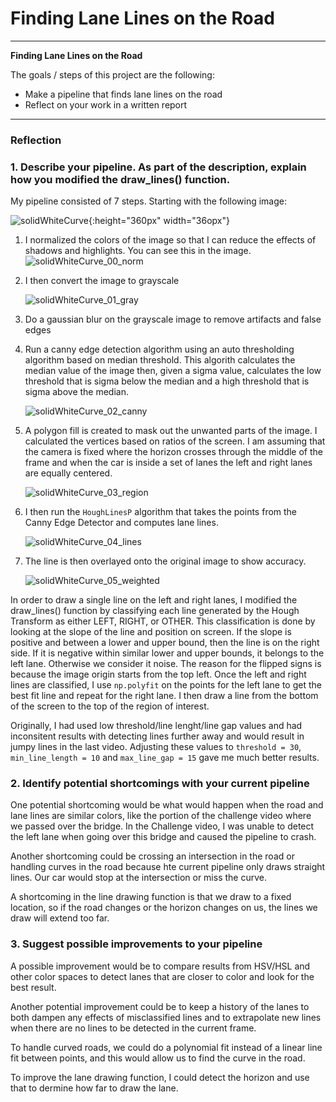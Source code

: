 # **Finding Lane Lines on the Road** 

---

**Finding Lane Lines on the Road**

The goals / steps of this project are the following:
* Make a pipeline that finds lane lines on the road
* Reflect on your work in a written report


[//]: # "Image References"

[image1]: (./test_images_output_LaneFindingPipeline/solidWhiteCurve_01_gray.jpg) "Grayscale"
---

### Reflection

### 1. Describe your pipeline. As part of the description, explain how you modified the draw_lines() function.

My pipeline consisted of 7 steps. Starting with the following image:

![solidWhiteCurve](/Users/brizo/Documents/workspace/car-nd/CarND-LaneLines-P1/test_images/solidWhiteCurve.jpg){:height="360px" width="36opx"}



1. I normalized the colors of the image so that I can reduce the effects of shadows and highlights.  You can see this in the image.![solidWhiteCurve_00_norm](/Users/brizo/Documents/workspace/car-nd/CarND-LaneLines-P1/test_images_output/LaneFindingPipeline/solidWhiteCurve_00_norm.jpg)

2. I then convert the image to grayscale

   ![solidWhiteCurve_01_gray](/Users/brizo/Documents/workspace/car-nd/CarND-LaneLines-P1/test_images_output/LaneFindingPipeline/solidWhiteCurve_01_gray.jpg)

3. Do a gaussian blur on the grayscale image to remove artifacts and false edges

4. Run a canny edge detection algorithm using an auto thresholding algorithm based on median threshold.  This algorith calculates the median value of the image then, given a sigma value, calculates the low threshold that is sigma below the median and a high threshold that is sigma above the median.

   ![solidWhiteCurve_02_canny](/Users/brizo/Documents/workspace/car-nd/CarND-LaneLines-P1/test_images_output/LaneFindingPipeline/solidWhiteCurve_02_canny.jpg)

5. A polygon fill is created to mask out the unwanted parts of the image.  I calculated the vertices based on ratios of the screen.  I am assuming that the camera is fixed where the horizon crosses through the middle of the frame and when the car is inside a set of lanes the left and right lanes are equally centered.  

   ![solidWhiteCurve_03_region](/Users/brizo/Documents/workspace/car-nd/CarND-LaneLines-P1/test_images_output/LaneFindingPipeline/solidWhiteCurve_03_region.jpg)

6. I then run the `HoughLinesP` algorithm that takes the points from the Canny Edge Detector and computes lane lines.

   ![solidWhiteCurve_04_lines](/Users/brizo/Documents/workspace/car-nd/CarND-LaneLines-P1/test_images_output/LaneFindingFullLine/solidWhiteCurve_04_lines.jpg)

7. The line is then overlayed onto the original image to show accuracy.

   ![solidWhiteCurve_05_weighted](/Users/brizo/Documents/workspace/car-nd/CarND-LaneLines-P1/test_images_output/LaneFindingFullLine/solidWhiteCurve_05_weighted.jpg)



In order to draw a single line on the left and right lanes, I modified the draw_lines() function by classifying  each line generated by the Hough Transform as either LEFT, RIGHT, or OTHER. This classification is done by looking at the slope of the line and position on screen.  If the slope is positive and between a lower and upper bound, then the line is on the right side.  If it is negative within similar lower and upper bounds, it belongs to the left lane.  Otherwise we consider it noise.  The reason for the flipped signs is because the image origin starts from the top left.  Once the left and right lines are classified, I use `np.polyfit` on the points for the left lane to get the best fit line and repeat for the right lane.  I then draw a line from the bottom of the screen to the top of the region of interest. 

Originally, I had used low threshold/line lenght/line gap values and had inconsitent results with detecting lines further away and would result in jumpy lines in the last video. Adjusting these values to `threshold = 30`, `min_line_length = 10` and `max_line_gap = 15` gave me much better results. 




### 2. Identify potential shortcomings with your current pipeline


One potential shortcoming would be what would happen when the road and lane lines are similar colors, like the portion of the challenge video where we passed over the bridge.  In the Challenge video, I was unable to detect the left lane when going over this bridge and caused the pipeline to crash.  

Another shortcoming could be crossing an intersection in the road or handling curves in the road because hte current pipeline only draws straight lines.  Our car would stop at the intersection or miss the curve.

A shortcoming in the line drawing function is that we draw to a fixed location, so if the road changes or the horizon changes on us, the lines we draw will extend too far.


### 3. Suggest possible improvements to your pipeline

A possible improvement would be to compare results from HSV/HSL and other color spaces to detect lanes that are closer to color and look for the best result. 

Another potential improvement could be to keep a history of the lanes to both dampen any effects of misclassified lines and to extrapolate new lines when there are no lines to be detected in the current frame.  

To handle curved roads, we could do a polynomial fit instead of a linear line fit between points, and this would allow us to find the curve in the road.

To improve the lane drawing function, I could detect the horizon and use that to dermine how far to draw the lane. 